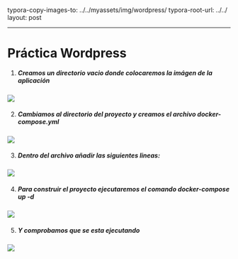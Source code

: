 ##### 

typora-copy-images-to: ../../myassets/img/wordpress/
typora-root-url: ../../
layout: post

---

# Práctica Wordpress

1. ##### Creamos un directorio vacio donde colocaremos la imágen de la aplicación

![](/PePs/myassets/img/wordpress/1.png)



2. ##### Cambiamos al directorio del proyecto y creamos el archivo *docker-compose.yml*

![](/PePs/myassets/img/wordpress/2.png)



3. ##### Dentro del archivo añadir las siguientes lineas:

![](/PePs/myassets/img/wordpress/3.png)



4. ##### Para construir el proyecto ejecutaremos el comando *docker-compose up -d*

![](/PePs/myassets/img/wordpress/4.png)



5. ##### Y comprobamos que se esta ejecutando 

![](/PePs/myassets/img/wordpress/5.png)